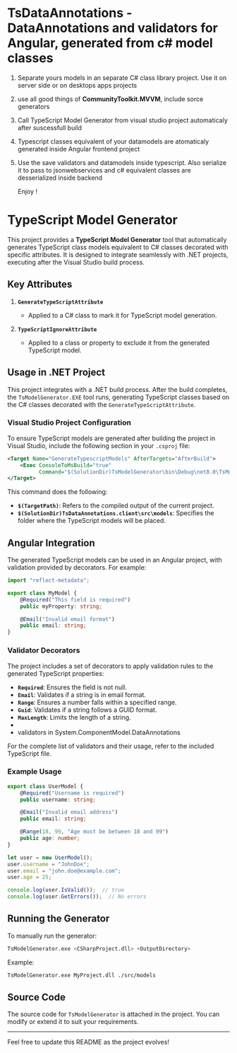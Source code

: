 # TsDataAnnotations - DataAnnotations and validators for Angular, generated from c# model classes

1) Separate yours models in an separate C# class library project. Use it on server side or on desktops apps projects
2) use all good things of **CommunityToolkit.MVVM**, include sorce generators 
3) Call TypeScript Model Generator from visual studio project automaticaly after suscessfull build
4) Typescript classes equivalent of your datamodels are atomaticaly generated inside Angular frontend project
5) Use the save validators and datamodels inside typescript. Also serialize it to pass to jsonwebservices and c# equivalent classes are desserialized inside backend

   Enjoy ! 

# TypeScript Model Generator

This project provides a **TypeScript Model Generator** tool that automatically generates TypeScript class models equivalent to C# classes decorated with specific attributes. It is designed to integrate seamlessly with .NET projects, executing after the Visual Studio build process.

## Key Attributes

1. **`GenerateTypeScriptAttribute`**
   - Applied to a C# class to mark it for TypeScript model generation.

2. **`TypeScriptIgnoreAttribute`**
   - Applied to a class or property to exclude it from the generated TypeScript model.
   

## Usage in .NET Project

This project integrates with a .NET build process. After the build completes, the `TsModelGenerator.EXE` tool runs, generating TypeScript classes based on the C# classes decorated with the `GenerateTypeScriptAttribute`.

### Visual Studio Project Configuration

To ensure TypeScript models are generated after building the project in Visual Studio, include the following section in your `.csproj` file:

```xml
<Target Name="GenerateTypescriptModels" AfterTargets="AfterBuild">
    <Exec ConsoleToMsBuild="true" 
          Command="$(SolutionDir)TsModelGenerator\bin\Debug\net8.0\TsModelGenerator.exe $(TargetPath) $(SolutionDir)TsDataAnnotations.client\src\models" />
</Target>
```

This command does the following:
- **`$(TargetPath)`**: Refers to the compiled output of the current project.
- **`$(SolutionDir)TsDataAnnotations.client\src\models`**: Specifies the folder where the TypeScript models will be placed.

## Angular Integration

The generated TypeScript models can be used in an Angular project, with validation provided by decorators. For example:

```typescript
import "reflect-metadata";

export class MyModel {
    @Required("This field is required")
    public myProperty: string;

    @Email("Invalid email format")
    public email: string;
}
```

### Validator Decorators

The project includes a set of decorators to apply validation rules to the generated TypeScript properties:

- **`Required`**: Ensures the field is not null.
- **`Email`**: Validates if a string is in email format.
- **`Range`**: Ensures a number falls within a specified range.
- **`Guid`**: Validates if a string follows a GUID format.
- **`MaxLength`**: Limits the length of a string.
- 
- validators in System.ComponentModel.DataAnnotations 

For the complete list of validators and their usage, refer to the included TypeScript file.

### Example Usage

```typescript
export class UserModel {
    @Required("Username is required")
    public username: string;

    @Email("Invalid email address")
    public email: string;

    @Range(18, 99, "Age must be between 18 and 99")
    public age: number;
}

let user = new UserModel();
user.username = "JohnDoe";
user.email = "john.doe@example.com";
user.age = 25;

console.log(user.IsValid());  // true
console.log(user.GetErrors());  // No errors
```

## Running the Generator

To manually run the generator:

```bash
TsModelGenerator.exe <CSharpProject.dll> <OutputDirectory>
```

Example:
```bash
TsModelGenerator.exe MyProject.dll ./src/models
```

## Source Code

The source code for `TsModelGenerator` is attached in the project. You can modify or extend it to suit your requirements.

---

Feel free to update this README as the project evolves!
